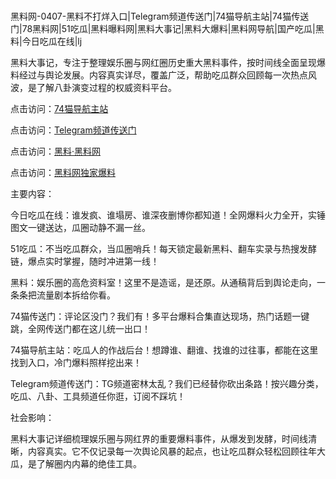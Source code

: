 #
黑料网-0407-黑料不打烊入口|Telegram频道传送门|74猫导航主站|74猫传送门|78黑料网|51吃瓜|黑料曝料网|黑料大事记|黑料大爆料|黑料网导航|国产吃瓜|黑料|今日吃瓜在线|lj

黑料大事记，专注于整理娱乐圈与网红圈历史重大黑料事件，按时间线全面呈现爆料经过与舆论发展。内容真实详尽，覆盖广泛，帮助吃瓜群众回顾每一次热点风波，是了解八卦演变过程的权威资料平台。


点击访问：<a href="https://74mao.com/">74猫导航主站</a>

点击访问：<a href="https://74mao.com/">Telegram频道传送门</a>

点击访问：<a href="https://qfwfg.pages.dev/">黑料·黑料网</a>

点击访问：<a href="https://sdfsh.pages.dev/">黑料网独家爆料</a>


主要内容：


今日吃瓜在线：谁发疯、谁塌房、谁深夜删博你都知道！全网爆料火力全开，实锤图文一键送达，瓜圈动静不漏一丝。

51吃瓜：不当吃瓜群众，当瓜圈哨兵！每天锁定最新黑料、翻车实录与热搜发酵链，爆点实时掌握，随时冲进第一线！

黑料：娱乐圈的高危资料室！这里不是造谣，是还原。从通稿背后到舆论走向，一条条把流量剧本拆给你看。

74猫传送门：评论区没门？我们有！多平台爆料合集直达现场，热门话题一键跳，全网传送门都在这儿统一出口！

74猫导航主站：吃瓜人的作战后台！想蹲谁、翻谁、找谁的过往事，都能在这里找到入口，冷门爆料照样挖出来！

Telegram频道传送门：TG频道密林太乱？我们已经替你砍出条路！按兴趣分类，吃瓜、八卦、工具频道任你逛，订阅不踩坑！


社会影响：

黑料大事记详细梳理娱乐圈与网红界的重要爆料事件，从爆发到发酵，时间线清晰，内容真实。它不仅记录每一次舆论风暴的起点，也让吃瓜群众轻松回顾往年大瓜，是了解圈内内幕的绝佳工具。

<span style="display:none;">[Canonical link](https://github.com/54765/3454 ）</span>
